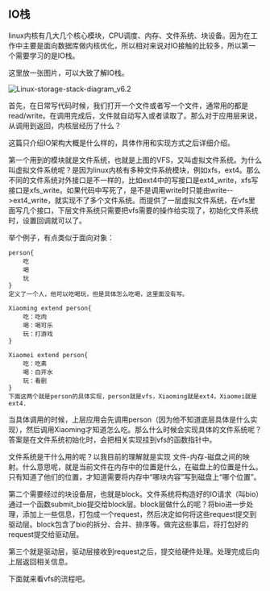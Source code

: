 ## IO栈

linux内核有几大几个核心模块，CPU调度、内存、文件系统、块设备。因为在工作中主要是面向数据库做内核优化，所以相对来说对IO接触的比较多，所以第一个需要学习的是IO栈。

这里放一张图片，可以大致了解IO栈。

![Linux-storage-stack-diagram_v6.2](/Users/mazhenxian/Downloads/Linux-storage-stack-diagram_v6.2.png)

首先，在日常写代码时候，我们打开一个文件或者写一个文件，通常用的都是read/write。在调用完成后，文件就自动写入或者读取了。那么对于应用层来说，从调用到返回，内核层经历了什么？

这篇只介绍IO架构大概是什么样的，具体作用和实现方式之后详细介绍。

第一个用到的模块就是文件系统，也就是上图的VFS，又叫虚拟文件系统。为什么叫虚拟文件系统呢？是因为linux内核有多种文件系统模块，例如xfs，ext4。那么不同的文件系统对外接口是不一样的，比如ext4中的写接口是ext4_write，xfs写接口是xfs_write。如果代码中写死了，是不是调用write时只能由write-->ext4_write，就实现不了多个文件系统。而提供了一层虚拟文件系统，在vfs里面写几个接口，下层文件系统只需要把vfs需要的操作给实现了，初始化文件系统时，设置回调就可以了。

举个例子，有点类似于面向对象：

```
person{
	吃
	喝
	玩
}
定义了一个人，他可以吃喝玩，但是具体怎么吃喝，这里面没有写。

Xiaoming extend person{
	吃：吃肉
	喝：喝可乐
	玩：打游戏
}

Xiaomei extend person{
	吃：吃素
	喝：白开水
	玩：看剧
}
下面这两个就是person的具体实现，person就是vfs，Xiaoming就是ext4，Xiaomei就是ext4.
```

当具体调用的时候，上层应用会先调用person（因为他不知道底层具体是什么实现），然后调用Xiaoming才知道怎么吃。那么什么时候会实现具体的文件系统呢？答案是在文件系统初始化时，会把相关实现挂到vfs的函数指针中。

文件系统是干什么用的呢？以我目前的理解就是实现 文件-内存-磁盘之间的映射。什么意思呢，就是当前文件在内存中的位置是什么，在磁盘上的位置是什么。只有知道了他们的位置，才知道需要将内存中“哪块内容”写到磁盘上“哪个位置”。



第二个需要经过的块设备层，也就是block。文件系统将构造好的IO请求（叫bio）通过一个函数submit_bio提交给block层。block层做什么的呢？将bio进一步处理，添加上一些信息，打包成一个request，然后决定如何将这些request提交到驱动层。block包含了bio的拆分、合并、排序等。做完这些事后，将打包好的request提交给驱动层。



第三个就是驱动层，驱动层接收到request之后，提交给硬件处理。处理完成后向上层返回相关信息。

下面就来看vfs的流程吧。